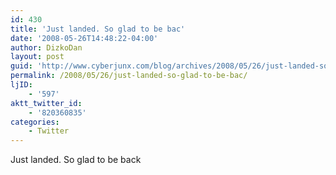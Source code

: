 ```yaml
---
id: 430
title: 'Just landed. So glad to be bac'
date: '2008-05-26T14:48:22-04:00'
author: DizkoDan
layout: post
guid: 'http://www.cyberjunx.com/blog/archives/2008/05/26/just-landed-so-glad-to-be-bac/'
permalink: /2008/05/26/just-landed-so-glad-to-be-bac/
ljID:
    - '597'
aktt_twitter_id:
    - '820360835'
categories:
    - Twitter
---
```


Just landed. So glad to be back